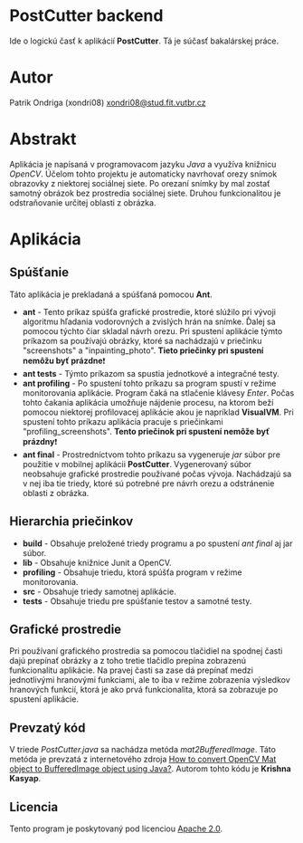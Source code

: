 # PostCutter backend

Ide o logickú časť k aplikácií **PostCutter**. Tá je súčasť bakalárskej práce.

# Autor
Patrik Ondriga (xondri08)
xondri08@stud.fit.vutbr.cz

# Abstrakt

Aplikácia je napísaná v programovacom jazyku *Java* a využíva knižnicu *OpenCV*. Účelom tohto projektu je automaticky navrhovať orezy snímok obrazovky z niektorej sociálnej siete. Po orezaní snímky by mal zostať samotný obrázok bez prostredia sociálnej siete. Druhou funkcionalitou je odstraňovanie určitej oblasti z obrázka.

# Aplikácia

## Spúšťanie

Táto aplikácia je prekladaná a spúšťaná pomocou **Ant**. 

- **ant** - Tento príkaz spúšťa grafické prostredie, ktoré slúžilo pri vývoji algoritmu hľadania vodorovných a zvislých hrán na snímke. Ďalej sa pomocou týchto čiar skladal návrh orezu. Pri spustení aplikácie týmto príkazom sa používajú obrázky, ktoré sa nachádzajú v priečinku "screenshots" a "inpainting_photo". **Tieto priečinky pri spustení nemôžu byť prázdne**:exclamation: 
- **ant tests** - Týmto príkazom sa spustia jednotkové a integračné testy.
- **ant profiling** - Po spustení tohto príkazu sa program spustí v režime monitorovania aplikácie. Program čaká na stlačenie klávesy *Enter*. Počas tohto čakania aplikácia umožňuje nájdenie procesu, na ktorom beží pomocou niektorej profilovacej aplikácie akou je napríklad **VisualVM**. Pri spustení tohto príkazu aplikácia pracuje s priečinkami "profiling_screenshots". **Tento priečinok pri spustení nemôže byť prázdny**:exclamation:
- **ant final** - Prostredníctvom tohto príkazu sa vygeneruje *jar* súbor pre použitie v mobilnej aplikácii **PostCutter**. Vygenerovaný súbor neobsahuje grafické prostredie používané počas vývoja. Nachádzajú sa v nej iba tie triedy, ktoré sú potrebné pre návrh orezu a odstránenie oblasti z obrázka.

 ## Hierarchia priečinkov

 - **build** - Obsahuje preložené triedy programu a po spustení *ant final* aj jar súbor.
 - **lib** - Obsahuje knižnice Junit a OpenCV.
 - **profiling** - Obsahuje triedu, ktorá spúšťa program v režime monitorovania.
 - **src** - Obsahuje triedy samotnej aplikácie.
 - **tests** - Obsahuje triedu pre spúšťanie testov a samotné testy.

## Grafické prostredie

Pri používaní grafického prostredia sa pomocou tlačidiel na spodnej časti dajú prepínať obrázky a z toho tretie tlačidlo prepína zobrazenú funkcionalitu aplikácie. Na pravej časti sa zase dá prepínať medzi jednotlivými hranovými funkciami, ale to iba v režime zobrazenia výsledkov hranových funkcií, ktorá je ako prvá funkcionalita, ktorá sa zobrazuje po spustení aplikácie.

## Prevzatý kód

V triede *PostCutter.java* sa nachádza metóda *mat2BufferedImage*. Táto metóda je prevzatá z internetového zdroja [How to convert OpenCV Mat object to BufferedImage object using Java?](https://www.tutorialspoint.com/how-to-convert-opencv-mat-object-to-bufferedimage-object-using-java). Autorom tohto kódu je **Krishna Kasyap**.

## Licencia

Tento program je poskytovaný pod licenciou [Apache 2.0](/LICENSE).
